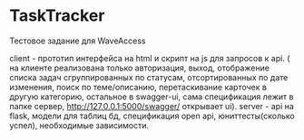 # TaskTracker
Тестовое задание для WaveAccess

client - прототип интерфейса на html и скрипт на js для запросов к api. ( на клиенте реализована только авторизация, выход, отображение списка задач сгруппированных по статусам,
 отсортированных по дате изменения, поиск по теме/описанию, перетаскивание карточек в другую категорию, остальное в swagger-ui, сама спецификация лежит в папке сервер, http://127.0.0.1:5000/swagger/ открывает ui). 
 server - api на flask, модели для таблиц бд, спецификация open api, юниттесты(сколько успел), необходимые зависимости. 
